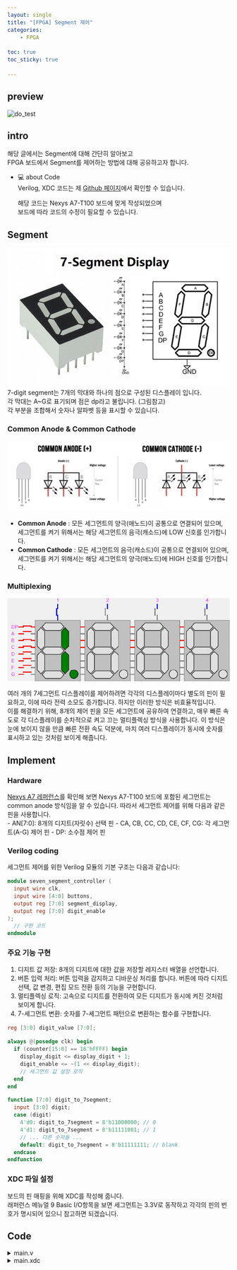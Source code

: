 ```yaml
---
layout: single
title: "[FPGA] Segment 제어"
categories: 
    - FPGA

toc: true
toc_sticky: true

---
```


## preview  
![do_test](/assets\images\post\FPGA\2\test_preview.gif)  

## intro 
해당 글에서는 Segment에 대해 간단히 알아보고  
FPGA 보드에서 Segment를 제어하는 방법에 대해 공유하고자 합니다.
- 💻 about Code   
    Verilog, XDC 코드는 제 [Github 페이지](https://github.com/faransansj/FPGA/tree/main/Segment)에서 확인할 수   있습니다.  

    해당 코드는 Nexys A7-T100 보드에 맞게 작성되었으며   
    보드에 따라 코드의 수정이 필요할 수 있습니다.


## Segment 
![](/assets\images\post\FPGA\2\segment.png)
7-digit segment는 7개의 막대와 하나의 점으로 구성된 디스플레이 입니다.  
각 막대는 A~G로 표기되며 점은 dp라고 불립니다. (그림참고)  
각 부분을 조합해서 숫자나 알파벳 등을 표시할 수 있습니다.

### Common Anode & Common Cathode 
![](/assets\images\post\FPGA\2\common_AC.png)
- **Common Anode** : 모든 세그먼트의 양극(애노드)이 공통으로 연결되어 있으며,  
 세그먼트를 켜기 위해서는 해당 세그먼트의 음극(캐소드)에 LOW 신호를 인가합니다.   
- **Common Cathode** : 모든 세그먼트의 음극(캐소드)이 공통으로 연결되어 있으며,   
  세그먼트를 켜기 위해서는 해당 세그먼트의 양극(애노드)에 HIGH 신호를 인가합니다. 

### Multiplexing
![](/assets\images\post\FPGA\2\7segment_multiplexing.gif)

여러 개의 7세그먼트 디스플레이를 제어하려면 각각의 디스플레이마다 별도의 핀이 필요하고, 이에 따라 전력 소모도 증가합니다. 하지만 이러한 방식은 비효율적입니다.  
이를 해결하기 위해, 8개의 제어 핀을 모든 세그먼트에 공유하여 연결하고, 매우 빠른 속도로 각 디스플레이를 순차적으로 켜고 끄는 멀티플렉싱 방식을 사용합니다. 이 방식은 눈에 보이지 않을 만큼 빠른 전환 속도 덕분에, 마치 여러 디스플레이가 동시에 숫자를 표시하고 있는 것처럼 보이게 해줍니다.    

## Implement 
### Hardware
[Nexys A7 레퍼런스](https://digilent.com/reference/_media/reference/programmable-logic/nexys-a7/nexys-a7_rm.pdf)를 확인해 보면 Nexys A7-T100 보드에 포함된 세그먼트는 common anode 방식임을 알 수 있습니다. 따라서 세그먼트 제어를 위해 다음과 같은 핀을 사용합니다.  
    - AN[7:0]: 8개의 디지트(자릿수) 선택 핀
    - CA, CB, CC, CD, CE, CF, CG: 각 세그먼트(A-G) 제어 핀
    - DP: 소수점 제어 핀

### Verilog coding 
세그먼트 제어를 위한 Verilog 모듈의 기본 구조는 다음과 같습니다:
```v
module seven_segment_controller (
  input wire clk,
  input wire [4:0] buttons,
  output reg [7:0] segment_display,
  output reg [7:0] digit_enable
);
  // 구현 코드
endmodule
```
### 주요 기능 구현
1. 디지트 값 저장: 8개의 디지트에 대한 값을 저장할 레지스터 배열을 선언합니다.
2. 버튼 입력 처리: 버튼 입력을 감지하고 디바운싱 처리를 합니다. 버튼에 따라 디지트 선택, 값 변경, 편집 모드 전환 등의 기능을 구현합니다.
3. 멀티플렉싱 로직: 고속으로 디지트를 전환하여 모든 디지트가 동시에 켜진 것처럼 보이게 합니다.
4. 7-세그먼트 변환: 숫자를 7-세그먼트 패턴으로 변환하는 함수를 구현합니다.

```v
reg [3:0] digit_value [7:0];
```

```v
always @(posedge clk) begin
  if (counter[15:0] == 16'hFFFF) begin
    display_digit <= display_digit + 1;
    digit_enable <= ~(1 << display_digit);
    // 세그먼트 값 설정 로직
  end
end
```

```v
function [7:0] digit_to_7segment;
  input [3:0] digit;
  case (digit)
    4'd0: digit_to_7segment = 8'b11000000; // 0
    4'd1: digit_to_7segment = 8'b11111001; // 1
    // ... 다른 숫자들 ...
    default: digit_to_7segment = 8'b11111111; // blank
  endcase
endfunction
```
### XDC 파일 설정
보드의 핀 매핑을 위해 XDC를 작성해 줍니다.  
래퍼런스 메뉴얼 9 Basic I/O항목을 보면 세그먼트는 3.3V로 동작하고 각각의 핀의 번호가 명시되어 있으니 참고하면 되겠습니다. 





## Code
<details>
<summary>main.v</summary>
<div markdown="1">
```v
module seven_segment_controller (
  input wire clk,
  input wire [4:0] buttons, // BTNL, BTNR, BTNU, BTND, BTNC
  output reg [7:0] segment_display, // 7-segment display output
  output reg [7:0] digit_enable // enable specific digit
);
  reg [3:0] digit_value [7:0]; // Values for each of the 8 digits
  reg [2:0] current_digit = 0; // Pointer to the current digit (0 to 7)
  reg [22:0] counter = 0; // Counter for button debouncing and display multiplexing
  reg [4:0] prev_buttons = 0; // Previous button state for edge detection
  reg edit_mode = 0; // Toggle for edit mode
  reg blink_state = 0; // Blink state for the current digit
  // Button logic for navigating and editing
  always @(posedge clk) begin
    counter <= counter + 1;
    // Debounce and edge detection
    if (counter == 23'h7FFFFF) begin
      // Move left/right to select digit
      if (buttons[0] && !prev_buttons[0]) // BTNL
        current_digit <= (current_digit == 0) ? 7 : current_digit - 1;
      else if (buttons[1] && !prev_buttons[1]) // BTNR
        current_digit <= (current_digit == 7) ? 0 : current_digit + 1;
      // Toggle edit mode
      if (buttons[4] && !prev_buttons[4]) // BTNC
        edit_mode <= ~edit_mode;
      // Increment/decrement selected digit value in edit mode
      if (edit_mode) begin
        if (buttons[2] && !prev_buttons[2]) // BTNU
          digit_value[current_digit] <= (digit_value[current_digit] == 9) ? 0 : digit_value[current_digit] + 1;
        else if (buttons[3] && !prev_buttons[3]) // BTND
          digit_value[current_digit] <= (digit_value[current_digit] == 0) ? 9 : digit_value[current_digit] - 1;
      end
      // Store button states for next cycle
      prev_buttons <= buttons;
    end
    // Blink logic (toggle every ~0.5 seconds)
    if (counter[21:0] == 22'h3FFFFF) begin
      blink_state <= ~blink_state;
    end
  end
  // 7-segment multiplexing logic
  reg [2:0] display_digit = 0;
  always @(posedge clk) begin
    if (counter[15:0] == 16'hFFFF) begin
      display_digit <= display_digit + 1;
      // Enable only the current display digit
      digit_enable <= ~(1 << display_digit);      
      // Display logic
      if (display_digit == current_digit && !edit_mode && !blink_state)
        segment_display <= 8'b11111111; // Turn off the current digit for blinking
      else
        segment_display <= digit_to_7segment(digit_value[display_digit]);
    end
  end
  // Function to convert a digit (0-9) to the 7-segment display pattern
  function [7:0] digit_to_7segment;
    input [3:0] digit;
    case (digit)
      4'd0: digit_to_7segment = 8'b11000000; // 0
      4'd1: digit_to_7segment = 8'b11111001; // 1
      4'd2: digit_to_7segment = 8'b10100100; // 2
      4'd3: digit_to_7segment = 8'b10110000; // 3
      4'd4: digit_to_7segment = 8'b10011001; // 4
      4'd5: digit_to_7segment = 8'b10010010; // 5
      4'd6: digit_to_7segment = 8'b10000010; // 6
      4'd7: digit_to_7segment = 8'b11111000; // 7
      4'd8: digit_to_7segment = 8'b10000000; // 8
      4'd9: digit_to_7segment = 8'b10010000; // 9
      default: digit_to_7segment = 8'b11111111; // blank
    endcase
  endfunction
endmodule
```
</div>
</details>

<details>
<summary>main.xdc</summary>
<div markdown="1">
```xdc
# Clock (clk)
set_property PACKAGE_PIN E3 [get_ports {clk}]
set_property IOSTANDARD LVCMOS33 [get_ports {clk}]

# Buttons (BTNL, BTNR, BTNU, BTND, BTNC)
set_property PACKAGE_PIN P17 [get_ports {buttons[0]}]  
set_property IOSTANDARD LVCMOS33 [get_ports {buttons[0]}]

set_property PACKAGE_PIN M17 [get_ports {buttons[1]}]  
set_property IOSTANDARD LVCMOS33 [get_ports {buttons[1]}]

set_property PACKAGE_PIN M18 [get_ports {buttons[2]}]  
set_property IOSTANDARD LVCMOS33 [get_ports {buttons[2]}]

set_property PACKAGE_PIN P18 [get_ports {buttons[3]}]  
set_property IOSTANDARD LVCMOS33 [get_ports {buttons[3]}]

set_property PACKAGE_PIN N17 [get_ports {buttons[4]}]  
set_property IOSTANDARD LVCMOS33 [get_ports {buttons[4]}]

# Seven Segment Display (segment_display[0] ~ segment_display[7])
set_property PACKAGE_PIN T10 [get_ports {segment_display[0]}]  
set_property IOSTANDARD LVCMOS33 [get_ports {segment_display[0]}]

set_property PACKAGE_PIN R10 [get_ports {segment_display[1]}]  
set_property IOSTANDARD LVCMOS33 [get_ports {segment_display[1]}]

set_property PACKAGE_PIN K16 [get_ports {segment_display[2]}]  
set_property IOSTANDARD LVCMOS33 [get_ports {segment_display[2]}]

set_property PACKAGE_PIN K13 [get_ports {segment_display[3]}]   
set_property IOSTANDARD LVCMOS33 [get_ports {segment_display[3]}]

set_property PACKAGE_PIN P15 [get_ports {segment_display[4]}]  
set_property IOSTANDARD LVCMOS33 [get_ports {segment_display[4]}]

set_property PACKAGE_PIN T11 [get_ports {segment_display[5]}]  
set_property IOSTANDARD LVCMOS33 [get_ports {segment_display[5]}]

set_property PACKAGE_PIN L18 [get_ports {segment_display[6]}]  
set_property IOSTANDARD LVCMOS33 [get_ports {segment_display[6]}]

set_property PACKAGE_PIN H15 [get_ports {segment_display[7]}]  
set_property IOSTANDARD LVCMOS33 [get_ports {segment_display[7]}]

# Digit Enable (digit_enable[0] ~ digit_enable[7])

set_property PACKAGE_PIN U13 [get_ports {digit_enable[0]}]  
set_property IOSTANDARD LVCMOS33 [get_ports {digit_enable[0]}]

set_property PACKAGE_PIN K2 [get_ports {digit_enable[1]}]  
set_property IOSTANDARD LVCMOS33 [get_ports {digit_enable[1]}]

set_property PACKAGE_PIN T14 [get_ports {digit_enable[2]}]  
set_property IOSTANDARD LVCMOS33 [get_ports {digit_enable[2]}]

set_property PACKAGE_PIN P14 [get_ports {digit_enable[3]}]  
set_property IOSTANDARD LVCMOS33 [get_ports {digit_enable[3]}]

set_property PACKAGE_PIN J14 [get_ports {digit_enable[4]}]  
set_property IOSTANDARD LVCMOS33 [get_ports {digit_enable[4]}]

set_property PACKAGE_PIN T9 [get_ports {digit_enable[5]}]  
set_property IOSTANDARD LVCMOS33 [get_ports {digit_enable[5]}]

set_property PACKAGE_PIN J18 [get_ports {digit_enable[6]}]  
set_property IOSTANDARD LVCMOS33 [get_ports {digit_enable[6]}]

set_property PACKAGE_PIN J17 [get_ports {digit_enable[7]}]  
set_property IOSTANDARD LVCMOS33 [get_ports {digit_enable[7]}]
```

</div>
</details>

### Code Review 
- **주요 특징과 기능**  
    1) 8자리 7-세그먼트 디스플레이 제어  
    2) 5개의 버튼 입력을 사용하여 디스플레이를 조작  
    3) 편집 모드와 일반 모드 지원  
    4) 디스플레이 멀티플렉싱 구현하여 8자리를 동시에 제어  
- **Code structure**  
    - 모듈 정의  
        입력: 클럭, 5개 버튼  
        출력: 7-세그먼트 디스플레이 출력, 자릿수 활성화 신호  

    - 레지스터 정의  
        각 자릿수의 값, 현재 선택된 자릿수, 카운터, 이전 버튼 상태 등  


    - 버튼 로직  
        디바운싱을 위한 카운터 사용  
        좌/우 버튼으로 자릿수 선택  
        중앙 버튼으로 편집 모드 전환  
        위/아래 버튼으로 선택된 자릿수 값 변경    


    - 블링킹 로직  
        약 0.5초 간격으로 선택된 자릿수 깜빡임  


    - 디스플레이 멀티플렉싱  
        고속으로 각 자릿수를 순환하며 표시  
        현재 활성화된 자릿수만 켜짐  

    - 7-세그먼트 변환 함수    
        0-9 숫자를 7-세그먼트 패턴으로 변환  


